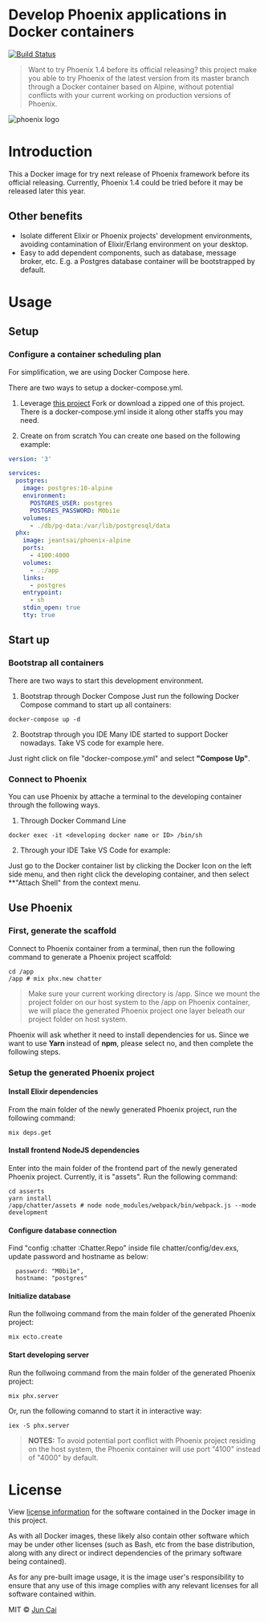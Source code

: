 # Develop Phoenix applications in Docker containers
  [![Build Status][travis-image]][travis-url] 

> Want to try Phoenix 1.4 before its official releasing? this project make you able to try Phoenix of the latest version from its master branch through a Docker container based on Alpine, without potential conflicts with your current working on production versions of Phoenix.

![phoenix logo](https://raw.githubusercontent.com/phoenixframework/phoenix/master/priv/static/phoenix.png)


# Introduction

This a Docker image for try next release of Phoenix framework before its official releasing. Currently, Phoenix 1.4 could be tried before it may be released later this year.

## Other benefits

* Isolate different Elixir or Phoenix projects' development environments, avoiding contamination of Elixir/Erlang environment on your desktop.
* Easy to add dependent components, such as database, message broker, etc. E.g. a Postgres database container will be bootstrapped by default.


# Usage

## Setup

### Configure a container scheduling plan

For simplification, we are using Docker Compose here. 

There are two ways to setup a docker-compose.yml.

1. Leverage [this project](https://github.com/jeantsai/docker-phoenix-preview)
Fork or download a zipped one of this project. There is a docker-compose.yml inside it along other staffs you may need.

2. Create on from scratch
You can create one based on the following example:

```yaml
version: '3'

services:
  postgres:
    image: postgres:10-alpine
    environment:
      POSTGRES_USER: postgres
      POSTGRES_PASSWORD: M0bi1e
    volumes:
      - ./db/pg-data:/var/lib/postgresql/data
  phx:
    image: jeantsai/phoenix-alpine
    ports:
      - 4100:4000
    volumes:
      - .:/app
    links:
      - postgres
    entrypoint:
      - sh
    stdin_open: true
    tty: true
```

## Start up

### Bootstrap all containers

There are two ways to start this development environment.

1. Bootstrap through Docker Compose
Just run the following Docker Compose command to start up all containers:
```
docker-compose up -d
```

2. Bootstrap through you IDE
Many IDE started to support Docker nowadays. Take VS code for example here.

Just right click on file "docker-compose.yml" and select **"Compose Up"**. 


### Connect to Phoenix

You can use Phoenix by attache a terminal to the developing container through the following ways.

1. Through Docker Command Line
```
docker exec -it <developing docker name or ID> /bin/sh
```

2. Through your IDE
Take VS Code for example:

Just go to the Docker container list by clicking the Docker Icon on the left side menu, and then right click the developing container, and then select **"Attach Shell" from the context menu.


## Use Phoenix

### First, generate the scaffold

Connect to Phoenix container from a terminal, then run the following command to generate a Phoenix project scaffold:
```
cd /app
/app # mix phx.new chatter
```

> Make sure your current working directory is /app. Since we mount the project folder on our host system to the /app on Phoenix container, we will place the generated Phoenix project one layer beleath our project folder on host system.

Phoenix will ask whether it need to install dependencies for us. Since we want to use **Yarn** instead of **npm**, please select no, and then complete the following steps.

### Setup the generated Phoenix project

#### Install Elixir dependencies
From the main folder of the newly generated Phoenix project, run the following command:
```
mix deps.get
```

#### Install frontend NodeJS dependencies
Enter into the main folder of the frontend part of the newly generated Phoenix project. Currently, it is "assets". Run the following command:
```
cd asserts
yarn install
/app/chatter/assets # node node_modules/webpack/bin/webpack.js --mode development
```

#### Configure database connection
Find "config :chatter :Chatter.Repo" inside file chatter/config/dev.exs, update password and hostname as below:
```
  password: "M0bi1e",
  hostname: "postgres"
```

#### Initialize database
Run the follwoing command from the main folder of the generated Phoenix project:
```
mix ecto.create
```

#### Start developing server
Run the follwoing command from the main folder of the generated Phoenix project:
```
mix phx.server
```
Or, run the following comannd to start it in interactive way:
```
iex -S phx.server
```

> **NOTES:** To avoid potential port conflict with Phoenix project residing on the host system, the Phoenix container will use port "4100" instead of "4000" by default. 


# License

View [license information](https://github.com/nodejs/node/blob/master/LICENSE) for the software contained in the Docker image in this project.

As with all Docker images, these likely also contain other software which may be under other licenses (such as Bash, etc from the base distribution, along with any direct or indirect dependencies of the primary software being contained).

As for any pre-built image usage, it is the image user's responsibility to ensure that any use of this image complies with any relevant licenses for all software contained within.

MIT © [Jun Cai](https://github.com/jeantsai)

[travis-image]: https://travis-ci.org/jeantsai/generator-jhipster-circleci-2.svg?branch=master
[travis-url]: https://travis-ci.org/jeantsai/generator-jhipster-circleci-2